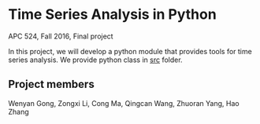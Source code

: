 # Time Series Analysis in Python

APC 524, Fall 2016, Final project

In this project, we will develop a python module that provides tools for time
series analysis. We provide python class in
[src](https://github.com/APC524/tsap/tree/master/src) folder.

## Project members

Wenyan Gong, Zongxi Li, Cong Ma, Qingcan Wang, Zhuoran Yang, Hao Zhang

